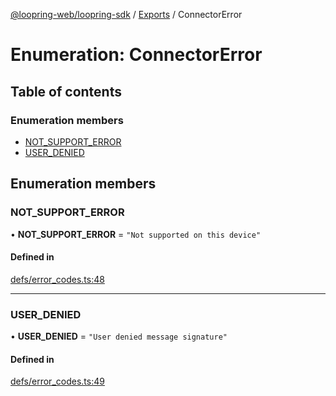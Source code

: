 [@loopring-web/loopring-sdk](../README.md) / [Exports](../modules.md) / ConnectorError

# Enumeration: ConnectorError

## Table of contents

### Enumeration members

- [NOT\_SUPPORT\_ERROR](ConnectorError.md#not_support_error)
- [USER\_DENIED](ConnectorError.md#user_denied)

## Enumeration members

### NOT\_SUPPORT\_ERROR

• **NOT\_SUPPORT\_ERROR** = `"Not supported on this device"`

#### Defined in

[defs/error_codes.ts:48](https://github.com/Loopring/loopring_sdk/blob/f91f904/src/defs/error_codes.ts#L48)

___

### USER\_DENIED

• **USER\_DENIED** = `"User denied message signature"`

#### Defined in

[defs/error_codes.ts:49](https://github.com/Loopring/loopring_sdk/blob/f91f904/src/defs/error_codes.ts#L49)
